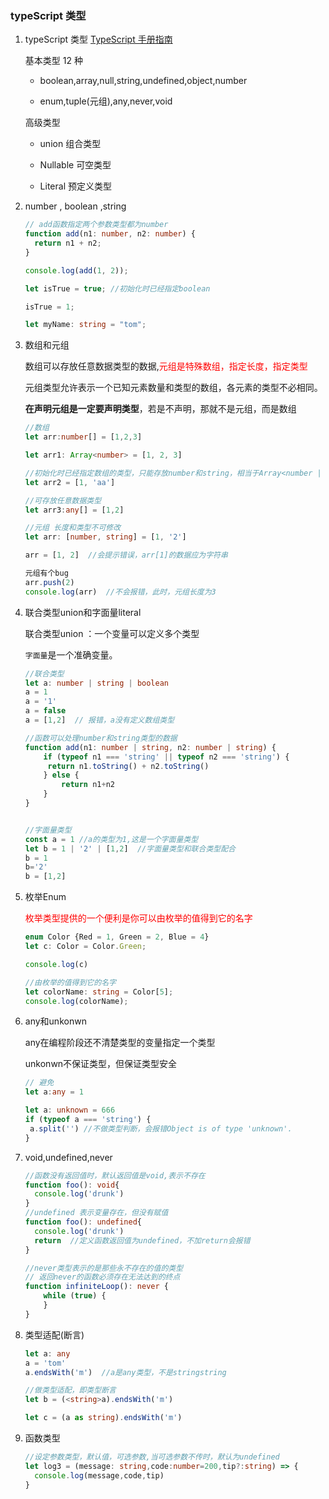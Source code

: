 ### typeScript 类型

1. typeScript 类型
   [TypeScript 手册指南](https://www.tslang.cn/docs/handbook/basic-types.html)

   基本类型 12 种

   - boolean,array,null,string,undefined,object,number

   - enum,tuple(元组),any,never,void

   高级类型

   - union 组合类型

   - Nullable 可空类型

   - Literal 预定义类型

2. number , boolean ,string

   ```typescript
   // add函数指定两个参数类型都为number
   function add(n1: number, n2: number) {  
     return n1 + n2;
   }
   
   console.log(add(1, 2));
   
   let isTrue = true; //初始化时已经指定boolean
   
   isTrue = 1;
   
   let myName: string = "tom";
   ```

3. 数组和元组

   数组可以存放任意数据类型的数据,<font color="red">元组是特殊数组，指定长度，指定类型</font>

   元组类型允许表示一个已知元素数量和类型的数组，各元素的类型不必相同。 

   **在声明元组是一定要声明类型**，若是不声明，那就不是元组，而是数组

   ```typescript
   //数组
   let arr:number[] = [1,2,3]
   
   let arr1: Array<number> = [1, 2, 3]
   
   //初始化时已经指定数组的类型，只能存放number和string，相当于Array<number | string>
   let arr2 = [1, 'aa'] 
   
   //可存放任意数据类型
   let arr3:any[] = [1,2]
   ```

   ```typescript
   //元组 长度和类型不可修改
   let arr: [number, string] = [1, '2']
   
   arr = [1, 2]  //会提示错误，arr[1]的数据应为字符串
   
   元组有个bug
   arr.push(2)
   console.log(arr)  //不会报错，此时，元组长度为3
   ```

4. 联合类型union和字面量literal

   联合类型union ：一个变量可以定义多个类型

   `字面量`是一个准确变量。

   ```typescript
   //联合类型
   let a: number | string | boolean 
   a = 1
   a = '1'
   a = false
   a = [1,2]  // 报错，a没有定义数组类型
   
   //函数可以处理number和string类型的数据
   function add(n1: number | string, n2: number | string) {  
       if (typeof n1 === 'string' || typeof n2 === 'string') {
        return n1.toString() + n2.toString()
       } else {
           return n1+n2
       }
   }
   
   
   //字面量类型
   const a = 1 //a的类型为1,这是一个字面量类型
   let b = 1 | '2' | [1,2]  //字面量类型和联合类型配合
   b = 1
   b='2'
   b = [1,2]
   ```

5. 枚举Enum

   <font color="red">枚举类型提供的一个便利是你可以由枚举的值得到它的名字</font>

   ```typescript
   enum Color {Red = 1, Green = 2, Blue = 4}
   let c: Color = Color.Green;
   
   console.log(c)
   
   //由枚举的值得到它的名字
   let colorName: string = Color[5];
   console.log(colorName);
   ```

6. any和unkonwn

   any在编程阶段还不清楚类型的变量指定一个类型

   unkonwn不保证类型，但保证类型安全

   ```typescript
   // 避免
   let a:any = 1
   
   let a: unknown = 666
   if (typeof a === 'string') {
   	a.split('') //不做类型判断，会报错Object is of type 'unknown'.  
   }
   ```

7. void,undefined,never

   ```typescript
   //函数没有返回值时，默认返回值是void,表示不存在
   function foo(): void{
     console.log('drunk')
   }
   //undefined 表示变量存在，但没有赋值
   function foo(): undefined{   
     console.log('drunk')  
     return  //定义函数返回值为undefined，不加return会报错
   }
   
   //never类型表示的是那些永不存在的值的类型
   // 返回never的函数必须存在无法达到的终点
   function infiniteLoop(): never {
       while (true) {
       }
   }
   ```

8. 类型适配(断言)

   ```typescript
   let a: any
   a = 'tom'
   a.endsWith('m')  //a是any类型，不是stringstring
   
   //做类型适配，即类型断言
   let b = (<string>a).endsWith('m')
   
   let c = (a as string).endsWith('m')
   ```

9. 函数类型

   ```typescript
   //设定参数类型，默认值，可选参数,当可选参数不传时，默认为undefined
   let log3 = (message: string,code:number=200,tip?:string) => {
     console.log(message,code,tip)
   }
   ```

   

